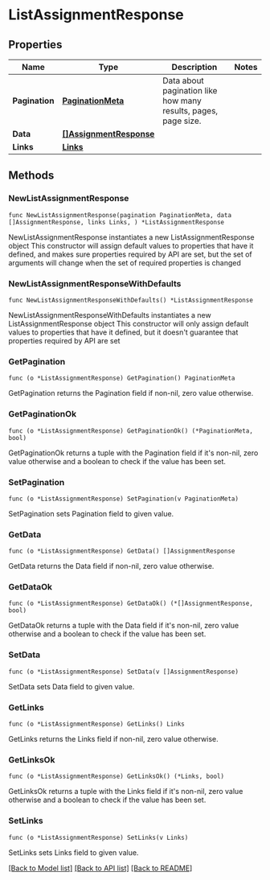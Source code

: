# ListAssignmentResponse

## Properties

Name | Type | Description | Notes
------------ | ------------- | ------------- | -------------
**Pagination** | [**PaginationMeta**](PaginationMeta.md) | Data about pagination like how many results, pages, page size. | 
**Data** | [**[]AssignmentResponse**](AssignmentResponse.md) |  | 
**Links** | [**Links**](Links.md) |  | 

## Methods

### NewListAssignmentResponse

`func NewListAssignmentResponse(pagination PaginationMeta, data []AssignmentResponse, links Links, ) *ListAssignmentResponse`

NewListAssignmentResponse instantiates a new ListAssignmentResponse object
This constructor will assign default values to properties that have it defined,
and makes sure properties required by API are set, but the set of arguments
will change when the set of required properties is changed

### NewListAssignmentResponseWithDefaults

`func NewListAssignmentResponseWithDefaults() *ListAssignmentResponse`

NewListAssignmentResponseWithDefaults instantiates a new ListAssignmentResponse object
This constructor will only assign default values to properties that have it defined,
but it doesn't guarantee that properties required by API are set

### GetPagination

`func (o *ListAssignmentResponse) GetPagination() PaginationMeta`

GetPagination returns the Pagination field if non-nil, zero value otherwise.

### GetPaginationOk

`func (o *ListAssignmentResponse) GetPaginationOk() (*PaginationMeta, bool)`

GetPaginationOk returns a tuple with the Pagination field if it's non-nil, zero value otherwise
and a boolean to check if the value has been set.

### SetPagination

`func (o *ListAssignmentResponse) SetPagination(v PaginationMeta)`

SetPagination sets Pagination field to given value.


### GetData

`func (o *ListAssignmentResponse) GetData() []AssignmentResponse`

GetData returns the Data field if non-nil, zero value otherwise.

### GetDataOk

`func (o *ListAssignmentResponse) GetDataOk() (*[]AssignmentResponse, bool)`

GetDataOk returns a tuple with the Data field if it's non-nil, zero value otherwise
and a boolean to check if the value has been set.

### SetData

`func (o *ListAssignmentResponse) SetData(v []AssignmentResponse)`

SetData sets Data field to given value.


### GetLinks

`func (o *ListAssignmentResponse) GetLinks() Links`

GetLinks returns the Links field if non-nil, zero value otherwise.

### GetLinksOk

`func (o *ListAssignmentResponse) GetLinksOk() (*Links, bool)`

GetLinksOk returns a tuple with the Links field if it's non-nil, zero value otherwise
and a boolean to check if the value has been set.

### SetLinks

`func (o *ListAssignmentResponse) SetLinks(v Links)`

SetLinks sets Links field to given value.



[[Back to Model list]](../README.md#documentation-for-models) [[Back to API list]](../README.md#documentation-for-api-endpoints) [[Back to README]](../README.md)


